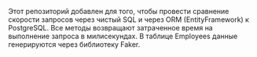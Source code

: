 Этот репозиторий добавлен для того, чтобы провести сравнение скорости запросов через чистый SQL и через ORM (EntityFramework) к PostgreSQL. Все методы возвращают затраченное время на выполнение запроса в милисекундах. В таблице Employees данные генерируются через библиотеку Faker.
